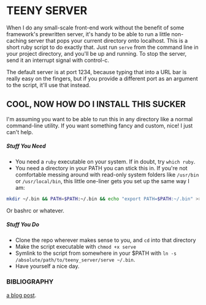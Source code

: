 # TEENY SERVER

When I do any small-scale front-end work without the benefit of some framework's
prewritten server, it's handy to be able to run a little non-caching server that
pops your current directory onto localhost. This is a short ruby script to do
exactly that. Just run `serve` from the command line in your project directory,
and you'll be up and running. To stop the server, send it an interrupt signal
with control-c.

The default server is at port 1234, because typing that into a URL bar is really
easy on the fingers, but if you provide a different port as an argument to the
script, it'll use that instead.  

## COOL, NOW HOW DO I INSTALL THIS SUCKER

I'm assuming you want to be able to run this in any directory like a normal
command-line utility. If you want something fancy and custom, nice! I just can't
help.

##### Stuff You Need
* You need a `ruby` executable on your system. If in doubt, try `which ruby`.
* You need a directory in your PATH you can stick this in. If you're not
  comfortable messing around with read-only system folders like `/usr/bin` or
  `/usr/local/bin`, this little one-liner gets you set up the same way I am:
```sh
mkdir ~/.bin && PATH=$PATH:~/.bin && echo "export PATH=$PATH:~/.bin" >> ~/.zshrc
```
Or bashrc or whatever.

##### Stuff You Do
* Clone the repo wherever makes sense to you, and `cd` into that directory
* Make the script executable with `chmod +x serve`
* Symlink to the script from somewhere in your $PATH with `ln -s /absolute/path/to/teeny_server/serve ~/.bin`.
* Have yourself a nice day.

### BIBLIOGRAPHY

[a blog post](http://tobyho.com/2009/09/16/http-server-in-5-lines-with/).
